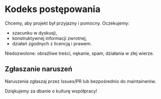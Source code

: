 # Kodeks postępowania

Chcemy, aby projekt był przyjazny i pomocny. Oczekujemy:

- szacunku w dyskusji,
- konstruktywnej informacji zwrotnej,
- działań zgodnych z licencją i prawem.

Niedozwolone: obraźliwe treści, nękanie, spam, działania w złej wierze.

## Zgłaszanie naruszeń
Naruszenia zgłaszaj przez Issues/PR lub bezpośrednio do maintainerów.

Dziękujemy za dbanie o kulturę współpracy!
